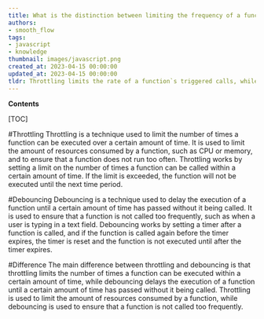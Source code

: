 ```yaml
---
title: What is the distinction between limiting the frequency of a function's execution with throttling and delaying the execution of a function with debouncing?
authors:
- smooth_flow
tags:
- javascript
- knowledge
thumbnail: images/javascript.png
created_at: 2023-04-15 00:00:00
updated_at: 2023-04-15 00:00:00
tldr: Throttling limits the rate of a function`s triggered calls, while debouncing limits the rate of a function`s triggered calls to once after a certain period of time.
---
```


**Contents**

[TOC]

#Throttling
Throttling is a technique used to limit the number of times a function can be executed over a certain amount of time. It is used to limit the amount of resources consumed by a function, such as CPU or memory, and to ensure that a function does not run too often. Throttling works by setting a limit on the number of times a function can be called within a certain amount of time. If the limit is exceeded, the function will not be executed until the next time period.

#Debouncing
Debouncing is a technique used to delay the execution of a function until a certain amount of time has passed without it being called. It is used to ensure that a function is not called too frequently, such as when a user is typing in a text field. Debouncing works by setting a timer after a function is called, and if the function is called again before the timer expires, the timer is reset and the function is not executed until after the timer expires.

#Difference
The main difference between throttling and debouncing is that throttling limits the number of times a function can be executed within a certain amount of time, while debouncing delays the execution of a function until a certain amount of time has passed without it being called. Throttling is used to limit the amount of resources consumed by a function, while debouncing is used to ensure that a function is not called too frequently.
